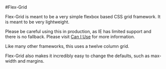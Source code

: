 #Flex-Grid

Flex-Grid is meant to be a very simple flexbox based CSS grid framework. It is meant to be very lightweight.

Please be careful using this in production, as IE has limited support and there is no fallback. Please visit [Can I Use](http://caniuse.com/#search=flex) for more information.

Like many other frameworks, this uses a twelve column grid. 

Flex-Grid also makes it incredibly easy to change the defaults, such as max-width and margins.